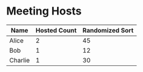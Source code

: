 # Meeting Hosts

| Name       | Hosted Count | Randomized Sort |
|------------|--------------|-----------------|
| Alice      | 2            | 45              |
| Bob        | 1            | 12              |
| Charlie    | 1            | 30              |
